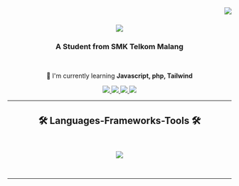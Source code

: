 <img position="absolute" align="right" src="https://visitor-badge.laobi.icu/badge?page_id=rezeksaa.rezeksaa"/>

<h1 align="center">
  <a href="https://git.io/typing-svg">
    <img src="https://readme-typing-svg.demolab.com?font=Righteous&size=35&center=true&vCenter=true&width=500&height=70&duration=4000&lines=Hi+There!+%F0%9F%91%8B;I'm+Rezky"/>
  </a>
</h1>

<h3 align="center">A Student from SMK Telkom Malang </h3>

<br/>

<div align="center">

🌱 I'm currently learning **Javascript, php, Tailwind**
  
</div>

<div align="center">

<a href="mailto:mrezky.eksatama@gmail.com">
<img src="https://img.shields.io/badge/Gmail-D14836?style=for-the-badge&logo=gmail&logoColor=white" targer="_blank">
</a>

<a href="https://www.linkedin.com/in/muhammad-rezky-eksatama-7187392a9/">
<img src="https://img.shields.io/badge/LinkedIn-0077B5?style=for-the-badge&logo=linkedin&logoColor=white">
</a>

<a href="https://wa.me/+6282125299265">
<img src="https://img.shields.io/badge/WhatsApp-25D366?style=for-the-badge&logo=WhatsApp&logoColor=white">
</a>

<a href="https://www.instagram.com/rez_eks/">
<img src="https://img.shields.io/badge/Instagram-E4405F?style=for-the-badge&logo=instagram&logoColor=white">  
</a>
  
</div>

<hr/>

<h2 align="center">🛠️ Languages-Frameworks-Tools 🛠️</h2>
<br/>
<p align="center">
  <a href="https://skillicons.dev">
    <img src="https://skillicons.dev/icons?i=html,css,js,php,tailwind,java,py,vscode" />
  </a>
</p>

<br/>
<hr/>
